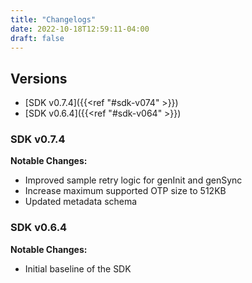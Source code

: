 ```yaml
---
title: "Changelogs"
date: 2022-10-18T12:59:11-04:00
draft: false
---
```


## Versions

- [SDK v0.7.4]({{<ref "#sdk-v074" >}}) 
- [SDK v0.6.4]({{<ref "#sdk-v064" >}}) 

### SDK v0.7.4

**Notable Changes:**
- Improved sample retry logic for genInit and genSync
- Increase maximum supported OTP size to 512KB
- Updated metadata schema

### SDK v0.6.4

**Notable Changes:**
- Initial baseline of the SDK

